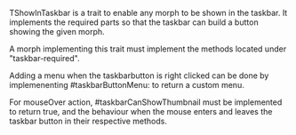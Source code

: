 TShowInTaskbar is a trait to enable any morph to be shown in the taskbar. It implements the required parts so that the taskbar can build a button showing the given morph. A morph implementing this trait must implement the methods located under "taskbar-required".Adding a menu when the taskbarbutton is right clicked can be done by implemenenting  #taskbarButtonMenu: to return a custom menu.For mouseOver action, #taskbarCanShowThumbnail must be implemented to return true, and the behaviour when the mouse enters and leaves the taskbar button in their respective methods.